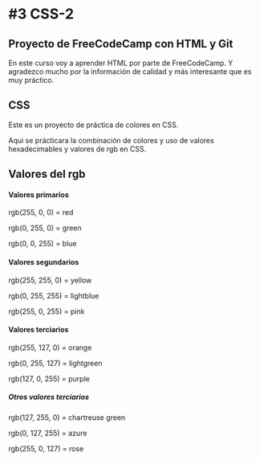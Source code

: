 <h1>#3 CSS-2</h1>


<h2>Proyecto de FreeCodeCamp con HTML y Git</h2>
En este curso voy a aprender HTML por parte de FreeCodeCamp. Y agradezco mucho por la información de calidad y más interesante que es muy práctico.

<h2>CSS</h2>
Este es un proyecto de práctica de colores en CSS.

Aqui se prácticara la combinación de colores y uso de valores hexadecimables y valores de rgb en CSS.

<h2>Valores del rgb</h2>
<h4>Valores primarios</h4>
  <p>rgb(255, 0, 0) = red<p>
  <p>rgb(0, 255, 0) = green<p>
  <p>rgb(0, 0, 255) = blue<p>

<h4>Valores segundarios</h4>
  <p>rgb(255, 255, 0) = yellow<p>
  <p>rgb(0, 255, 255) = lightblue<p>
  <p>rgb(255, 0, 255) = pink<p>

<h4>Valores terciarios</h4>
  <p>rgb(255, 127, 0) = orange<p>
  <p>rgb(0, 255, 127) = lightgreen<p>
  <p>rgb(127, 0, 255) = purple<p>
<h5>Otros valores terciarios</h5>
  <p>rgb(127, 255, 0) = chartreuse green<p>
  <p>rgb(0, 127, 255) = azure<p>
  <p>rgb(255, 0, 127) = rose<p>
